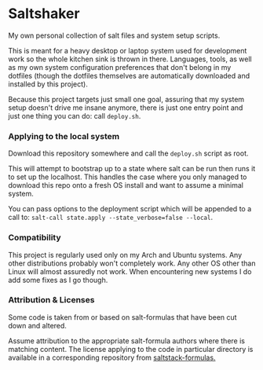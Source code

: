 # Saltshaker

My own personal collection of salt files and system setup scripts.

This is meant for a heavy desktop or laptop system used for development work so
the whole kitchen sink is thrown in there. Languages, tools, as well as my own
system configuration preferences that don't belong in my dotfiles (though the
dotfiles themselves are automatically downloaded and installed by this project).

Because this project targets just small one goal, assuring that my system
setup doesn't drive me insane anymore, there is just one entry point and just
one thing you can do: call `deploy.sh`.

### Applying to the local system

Download this repository somewhere and call the `deploy.sh` script as root.

This will attempt to bootstrap up to a state where salt can be run then runs it
to set up the localhost. This handles the case where you only managed to
download this repo onto a fresh OS install and want to assume a minimal system.

You can pass options to the deployment script which will be appended to a call
to: `salt-call state.apply --state_verbose=false --local`.

### Compatibility

This project is regularly used only on my Arch and Ubuntu systems. Any other
distributions probably won't completely work. Any other OS other than Linux
will almost assuredly not work. When encountering new systems I do add some
fixes as I go though.

### Attribution & Licenses

Some code is taken from or based on salt-formulas that have been cut down and
altered.

Assume attribution to the appropriate salt-formula authors where there is
matching content. The license applying to the code in particular directory is
available in a corresponding repository from
[saltstack-formulas.](https://github.com/saltstack-formulas)

